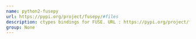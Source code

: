 ```yaml
---
name: python2-fusepy
url: https://pypi.org/project/fusepy/#files
description: ctypes bindings for FUSE. URL : https://pypi.org/project/fusepy/#files Groups : None
group: None
---
```

